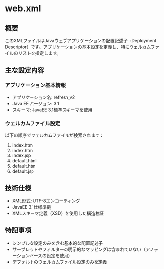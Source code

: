 # web.xml

## 概要
このXMLファイルはJavaウェブアプリケーションの配置記述子（Deployment Descriptor）です。アプリケーションの基本設定を定義し、特にウェルカムファイルのリストを指定します。

## 主な設定内容

### アプリケーション基本情報
- アプリケーション名: refresh_v2
- Java EE バージョン: 3.1
- スキーマ: JavaEE 3.1標準スキーマを使用

### ウェルカムファイル設定
以下の順序でウェルカムファイルが検索されます：
1. index.html
2. index.htm
3. index.jsp
4. default.html
5. default.htm
6. default.jsp

## 技術仕様
- XML形式: UTF-8エンコーディング
- JavaEE 3.1仕様準拠
- XMLスキーマ定義（XSD）を使用した構造検証

## 特記事項
- シンプルな設定のみを含む基本的な配置記述子
- サーブレットやフィルターの明示的なマッピングは含まれていない（アノテーションベースの設定を使用）
- デフォルトのウェルカムファイル設定のみを定義
